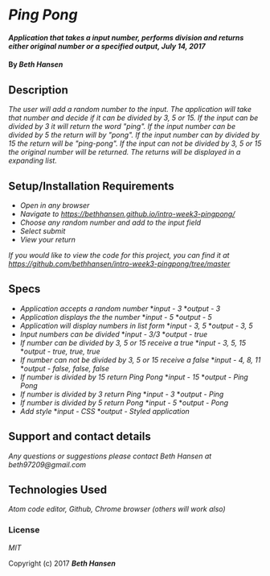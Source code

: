 # _Ping Pong_

#### _Application that takes a input number, performs division and returns either original number or a specified output, July 14, 2017_

#### By _**Beth Hansen**_

## Description

_The user will add a random number to the input. The application will take that number and decide if it can be divided by 3, 5 or 15. If the input can be divided by 3 it will return the word "ping". If the input number can be divided by 5 the return will by "pong". If the input number can by divided by 15 the return will be "ping-pong". If the input can not be divided by 3, 5 or 15 the original number will be returned. The returns will be displayed in a expanding list._

## Setup/Installation Requirements

* _Open in any browser_
* _Navigate to https://bethhansen.github.io/intro-week3-pingpong/_
* _Choose any random number and add to the input field_
* _Select submit_
* _View your return_

_If you would like to view the code for this project, you can find it at https://github.com/bethhansen/intro-week3-pingpong/tree/master_

## Specs

* _Application accepts a random number_
  *_input - 3_
  *_output - 3_
* _Application displays the the number_
  *_input - 5_
  *_output - 5_
* _Application will display numbers in list form_
  *_input - 3, 5_
  *_output - 3, 5_
* _Input numbers can be divided_
  *_input - 3/3_
  *_output - true_
* _If number can be divided by 3, 5 or 15 receive a true_
  *_input - 3, 5, 15_
  *_output - true, true, true_
* _If number can not be divided by 3, 5 or 15 receive a false_
  *_input - 4, 8, 11_
  *_output - false, false, false_
* _If number is divided by 15 return Ping Pong_
  *_input - 15_
  *_output - Ping Pong_
* _If number is divided by 3 return Ping_
  *_input - 3_
  *_output - Ping_
* _If number is divided by 5 return Pong_
  *_input - 5_
  *_output - Pong_
* _Add style_
  *_input - CSS_
  *_output - Styled application_


## Support and contact details

_Any questions or suggestions please contact Beth Hansen at beth97209@gmail.com_

## Technologies Used

_Atom code editor, Github, Chrome browser (others will work also)_

### License

*MIT*

Copyright (c) 2017 **_Beth Hansen_**
